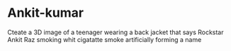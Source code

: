 # Ankit-kumar
Cteate a 3D image of a teenager wearing a back jacket that says Rockstar Ankit Raz smoking whit cigatatte smoke artificially forming a name
